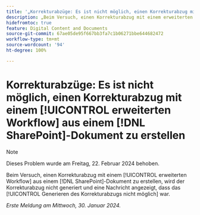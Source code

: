```yaml
---
title: '„Korrekturabzüge: Es ist nicht möglich, einen Korrekturabzug mit einem erweiterten Workflow aus einem SharePoint-Dokument zu erstellen“'
description: „Beim Versuch, einen Korrekturabzug mit einem erweiterten Arbeitsablauf aus einem SharePoint-Dokument zu erstellen, wird der Korrekturabzug nicht generiert und eine Nachricht angezeigt, dass das Generieren des Korrekturabzugs nicht möglich war.“
hidefromtoc: true
feature: Digital Content and Documents
source-git-commit: 67ae05de95f667bb3fa7c1b06271bbe644682472
workflow-type: tm+mt
source-wordcount: '94'
ht-degree: 100%

---
```



# Korrekturabzüge: Es ist nicht möglich, einen Korrekturabzug mit einem [!UICONTROL erweiterten Workflow] aus einem [!DNL SharePoint]-Dokument zu erstellen

>[!NOTE]
>
>Dieses Problem wurde am Freitag, 22. Februar 2024 behoben.

Beim Versuch, einen Korrekturabzug mit einem [!UICONTROL erweiterten Workflow] aus einem [!DNL SharePoint]-Dokument zu erstellen, wird der Korrekturabzug nicht generiert und eine Nachricht angezeigt, dass das [!UICONTROL Generieren des Korrekturabzugs nicht möglich] war.

_Erste Meldung am Mittwoch, 30. Januar 2024._
